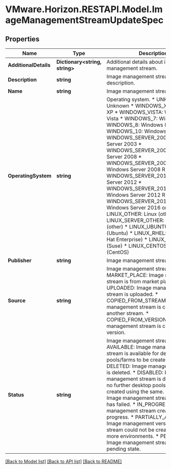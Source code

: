 # VMware.Horizon.RESTAPI.Model.ImageManagementStreamUpdateSpec
## Properties

Name | Type | Description | Notes
------------ | ------------- | ------------- | -------------
**AdditionalDetails** | **Dictionary&lt;string, string&gt;** | Additional details about image management stream. | [optional] 
**Description** | **string** | Image management stream description. | [optional] 
**Name** | **string** | Image management stream name. | 
**OperatingSystem** | **string** | Operating system. * UNKNOWN: Unknown * WINDOWS_XP: Windows XP * WINDOWS_VISTA: Windows Vista * WINDOWS_7: Windows 7 * WINDOWS_8: Windows 8 * WINDOWS_10: Windows 10 * WINDOWS_SERVER_2003: Windows Server 2003 * WINDOWS_SERVER_2008: Windows Server 2008 * WINDOWS_SERVER_2008_R2: Windows Server 2008 R2 * WINDOWS_SERVER_2012: Windows Server 2012 * WINDOWS_SERVER_2012_R2: Windows Server 2012 R2 * WINDOWS_SERVER_2016_OR_ABOVE: Windows Server 2016 or above * LINUX_OTHER: Linux (other) * LINUX_SERVER_OTHER: Linux server (other) * LINUX_UBUNTU: Linux (Ubuntu) * LINUX_RHEL: Linux (Red Hat Enterprise) * LINUX_SUSE: Linux (Suse) * LINUX_CENTOS: Linux (CentOS) | 
**Publisher** | **string** | Image management stream publisher | [optional] 
**Source** | **string** | Image management stream source. * MARKET_PLACE: Image management stream is from market place. * UPLOADED: Image management stream is uploaded. * COPIED_FROM_STREAM: Image management stream is copied from another stream. * COPIED_FROM_VERSION: Image management stream is copied from a version. | 
**Status** | **string** | Image management stream status. * AVAILABLE: Image management stream is available for desktop pools/farms to be created. * DELETED: Image management stream is deleted. * DISABLED: Image management stream is disabled and no further desktop pools/farms can be created using the same. * FAILED: Image management stream creation has failed. * IN_PROGRESS: Image management stream creation is in progress. * PARTIALLY_AVAILABLE: Image management version for this stream could not be created in one or more environments. * PENDING: Image management stream is in pending state. | 

[[Back to Model list]](../README.md#documentation-for-models) [[Back to API list]](../README.md#documentation-for-api-endpoints) [[Back to README]](../README.md)

